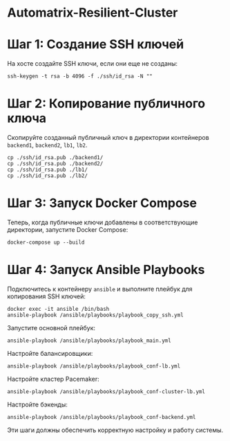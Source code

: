 # Automatrix-Resilient-Cluster

# Шаг 1: Создание SSH ключей

На хосте создайте SSH ключи, если они еще не созданы:

```
ssh-keygen -t rsa -b 4096 -f ./ssh/id_rsa -N ""
```

# Шаг 2: Копирование публичного ключа

Скопируйте созданный публичный ключ в директории контейнеров `backend1`, `backend2`, `lb1`, `lb2`.

```
cp ./ssh/id_rsa.pub ./backend1/
cp ./ssh/id_rsa.pub ./backend2/
cp ./ssh/id_rsa.pub ./lb1/
cp ./ssh/id_rsa.pub ./lb2/
```

# Шаг 3: Запуск Docker Compose

Теперь, когда публичные ключи добавлены в соответствующие директории, запустите Docker Compose:

```
docker-compose up --build
```

# Шаг 4: Запуск Ansible Playbooks

Подключитесь к контейнеру `ansible` и выполните плейбук для копирования SSH ключей:

```
docker exec -it ansible /bin/bash
ansible-playbook /ansible/playbooks/playbook_copy_ssh.yml
```

Запустите основной плейбук:

```
ansible-playbook /ansible/playbooks/playbook_main.yml
```

Настройте балансировщики:

```
ansible-playbook /ansible/playbooks/playbook_conf-lb.yml
```

Настройте кластер Pacemaker:

```
ansible-playbook /ansible/playbooks/playbook_conf-cluster-lb.yml
```

Настройте бэкенды:

```
ansible-playbook /ansible/playbooks/playbook_conf-backend.yml
```

Эти шаги должны обеспечить корректную настройку и работу системы.